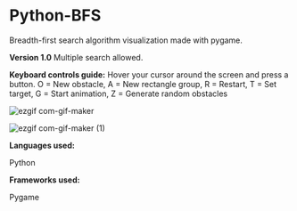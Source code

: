 # Python-BFS
Breadth-first search algorithm visualization made with pygame.

**Version 1.0**
Multiple search allowed.

**Keyboard controls guide:**
Hover your cursor around the screen and press a button.
O = New obstacle, A = New rectangle group, R = Restart, T = Set target, G = Start animation, Z = Generate random obstacles

![ezgif com-gif-maker](https://user-images.githubusercontent.com/54554621/114483796-6b96f680-9bdf-11eb-9d48-f6d8f5fcc124.gif)

![ezgif com-gif-maker (1)](https://user-images.githubusercontent.com/54554621/114916673-775f0480-9dfb-11eb-8346-486755df2020.gif)

**Languages used:**

Python

**Frameworks used:**

Pygame
